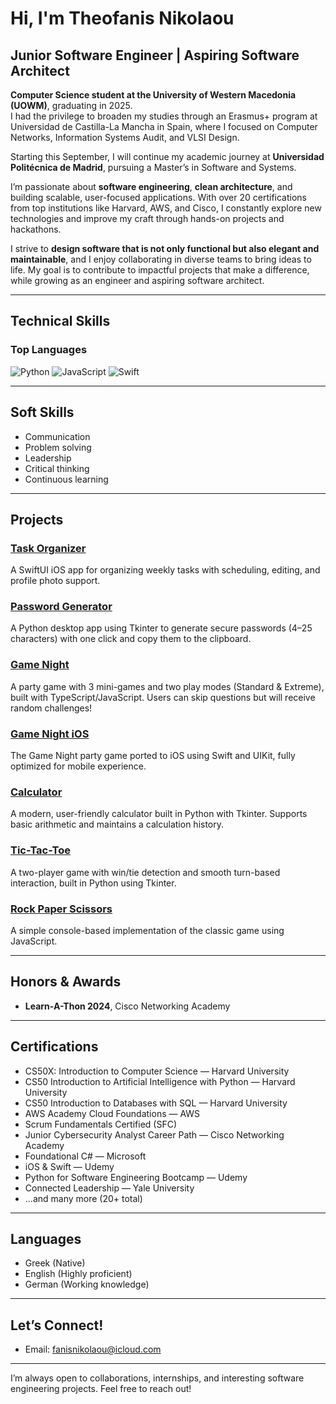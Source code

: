 # Hi, I'm Theofanis Nikolaou

## Junior Software Engineer | Aspiring Software Architect

**Computer Science student at the University of Western Macedonia (UOWM)**, graduating in 2025.  
I had the privilege to broaden my studies through an Erasmus+ program at Universidad de Castilla-La Mancha in Spain, where I focused on Computer Networks, Information Systems Audit, and VLSI Design.

Starting this September, I will continue my academic journey at **Universidad Politécnica de Madrid**, pursuing a Master’s in Software and Systems.

I’m passionate about **software engineering**, **clean architecture**, and building scalable, user-focused applications. With over 20 certifications from top institutions like Harvard, AWS, and Cisco, I constantly explore new technologies and improve my craft through hands-on projects and hackathons.

I strive to **design software that is not only functional but also elegant and maintainable**, and I enjoy collaborating in diverse teams to bring ideas to life. My goal is to contribute to impactful projects that make a difference, while growing as an engineer and aspiring software architect.

---

## Technical Skills

### Top Languages

![Python](https://img.shields.io/badge/Python-3776AB?style=for-the-badge&logo=python&logoColor=white)
![JavaScript](https://img.shields.io/badge/JavaScript-F7DF1E?style=for-the-badge&logo=javascript&logoColor=black)
![Swift](https://img.shields.io/badge/Swift-FA7343?style=for-the-badge&logo=swift&logoColor=white)

---

## Soft Skills

- Communication
- Problem solving
- Leadership
- Critical thinking
- Continuous learning

---

## Projects

### [Task Organizer](https://github.com/FanisNik/TaskOrganizer)
A SwiftUI iOS app for organizing weekly tasks with scheduling, editing, and profile photo support.

### [Password Generator](https://github.com/FanisNik/PasswordGenerator)
A Python desktop app using Tkinter to generate secure passwords (4–25 characters) with one click and copy them to the clipboard.

### [Game Night](https://github.com/FanisNik/gamenight)
A party game with 3 mini-games and two play modes (Standard & Extreme), built with TypeScript/JavaScript. Users can skip questions but will receive random challenges!

### [Game Night iOS](https://github.com/FanisNik/gamenight-iOS-)
The Game Night party game ported to iOS using Swift and UIKit, fully optimized for mobile experience.

### [Calculator](https://github.com/FanisNik/Calculator)
A modern, user-friendly calculator built in Python with Tkinter. Supports basic arithmetic and maintains a calculation history.

### [Tic-Tac-Toe](https://github.com/FanisNik/TicTacToe)
A two-player game with win/tie detection and smooth turn-based interaction, built in Python using Tkinter.

### [Rock Paper Scissors](https://github.com/FanisNik/RPS)
A simple console-based implementation of the classic game using JavaScript.

---

## Honors & Awards

- **Learn-A-Thon 2024**, Cisco Networking Academy

---

## Certifications

- CS50X: Introduction to Computer Science — Harvard University
- CS50 Introduction to Artificial Intelligence with Python — Harvard University
- CS50 Introduction to Databases with SQL — Harvard University
- AWS Academy Cloud Foundations — AWS
- Scrum Fundamentals Certified (SFC)
- Junior Cybersecurity Analyst Career Path — Cisco Networking Academy
- Foundational C# — Microsoft
- iOS & Swift — Udemy
- Python for Software Engineering Bootcamp — Udemy
- Connected Leadership — Yale University
- ...and many more (20+ total)

---

## Languages

- Greek (Native)
- English (Highly proficient)
- German (Working knowledge)

---

## Let’s Connect!

- Email: [fanisnikolaou@icloud.com](mailto:fanisnikolaou@icloud.com)

---

I’m always open to collaborations, internships, and interesting software engineering projects. Feel free to reach out!
